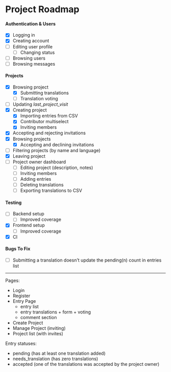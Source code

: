 # Project Roadmap

#### Authentication & Users

- [x] Logging in
- [x] Creating account
- [ ] Editing user profile
  - [ ] Changing status
- [ ] Browsing users
- [ ] Browsing messages

#### Projects

- [x] Browsing project
  - [x] Submitting translations
  - [ ] Translation voting
- [ ] Updating _last_project_visit_
- [x] Creating project
  - [x] Importing entries from CSV
  - [x] Contributor multiselect
  - [x] Inviting members
- [x] Accepting and rejecting invitations
- [x] Browsing projects
  - [x] Accepting and declining invitations
- [ ] Filtering projects (by name and language)
- [x] Leaving project
- [ ] Project owner dashboard
  - [ ] Editing project (description, notes)
  - [ ] Inviting members
  - [ ] Adding entries
  - [ ] Deleting translations
  - [ ] Exporting translations to CSV

#### Testing

- [ ] Backend setup
  - [ ] Improved coverage
- [x] Frontend setup
  - [ ] Improved coverage
- [x] CI

#### Bugs To Fix

- [ ] Submitting a translation doesn't update the pending(n) count in entries list

---

Pages:

- Login
- Register
- Entry Page
  - entry list
  - entry translations + form + voting
  - comment section
- Create Project
- Manage Project (inviting)
- Project list (with invites)

Entry statuses:

- pending (has at least one translation added)
- needs_translation (has zero translations)
- accepted (one of the translations was accepted by the project owner)
